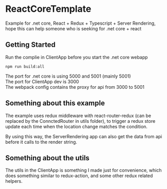 # ReactCoreTemplate
Example for .net core, React + Redux + Typescript + Server Rendering, hope this can help someone who is seeking for .net core + react

## Getting Started
Run the complie in ClientApp before you start the .net core webapp
```
npm run build:all
```
The port for .net core is using 5000 and 5001 (mainly 5001)  
The port for ClientApp dev is 3000  
The webpack config contains the proxy for api from 3000 to 5001  
  
  
## Something about this example
The example uses redux middleware with react-router-redux (can be replaced by the ConnctedRouter in utils folder),
to trigger a redux store update each time when the location change matches the condition.  
  
By using this way, the ServerRendering app can also get the data from api before it calls to the render string.  
  
  

## Something about the utils
The utils in the ClientApp is something I made just for convenience, which does something similar to redux-action,
and some other redux related helpers.
